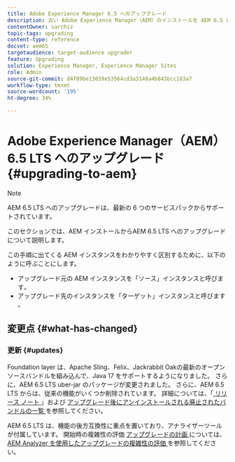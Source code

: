 ```yaml
---
title: Adobe Experience Manager 6.5 へのアップグレード
description: 古い Adobe Experience Manager（AEM）のインストールを AEM 6.5 にアップグレードするための基礎について説明します。
contentOwner: sarchiz
topic-tags: upgrading
content-type: reference
docset: aem65
targetaudience: target-audience upgrader
feature: Upgrading
solution: Experience Manager, Experience Manager Sites
role: Admin
source-git-commit: d4f89be13039e53564cd3a3148a4b845bcc183a7
workflow-type: tm+mt
source-wordcount: '195'
ht-degree: 34%

---
```


# Adobe Experience Manager（AEM） 6.5 LTS へのアップグレード {#upgrading-to-aem}

>[!NOTE]
>AEM 6.5 LTS へのアップグレードは、最新の 6 つのサービスパックからサポートされています。

このセクションでは、AEM インストールからAEM 6.5 LTS へのアップグレードについて説明します。

<!-- Alexandru: drafting for now 

* [Planning Your Upgrade](/help/sites-deploying/upgrade-planning.md)
* [Assessing the Upgrade Complexity with Pattern Detector](/help/sites-deploying/pattern-detector.md)
* [Backward Compatibility in AEM 6.5](/help/sites-deploying/backward-compatibility.md)
  This was drafted before: * [Using Offline Reindexing To Reduce Downtime During an Upgrade](/help/sites-deploying/upgrade-offline-reindexing.md)-->

<!--
* [Upgrade Procedure](/help/sites-deploying/upgrade-procedure.md)
* [Upgrading Code and Customizations](/help/sites-deploying/upgrading-code-and-customizations.md)
* [Pre-Upgrade Maintenance Tasks](/help/sites-deploying/pre-upgrade-maintenance-tasks.md)
* [Performing an In-Place Upgrade](/help/sites-deploying/in-place-upgrade.md)
* [Post Upgrade Checks and Troubleshooting](/help/sites-deploying/post-upgrade-checks-and-troubleshooting.md)
* [Sustainable Upgrades](/help/sites-deploying/sustainable-upgrades.md)
* [Lazy Content Migration](/help/sites-deploying/lazy-content-migration.md)

-->

この手順に出てくる AEM インスタンスをわかりやすく区別するために、以下のように呼ぶことにします。

* アップグレード元の AEM インスタンスを「ソース」インスタンスと呼びます&#x200B;*。*
* アップグレード先のインスタンスを「ターゲット」インスタンスと呼びます&#x200B;*。*

## 変更点 {#what-has-changed}

### 更新 {#updates}

Foundation layer は、Apache Sling、Felix、Jackrabbit Oakの最新のオープンソースバンドルを組み込んで、Java 17 をサポートするようになりました。 さらに、AEM 6.5 LTS uber-jar のパッケージが変更されました。 さらに、AEM 6.5 LTS からは、従来の機能がいくつか削除されています。 詳細については、「[ リリース ノート ](/help/release-notes/release-notes.md#whats-new-what-s-new)」および [ アップグレード後にアンインストールされる廃止されたバンドルの一覧 ](/help/sites-deploying/obsolete-bundles.md) を参照してください。

AEM 6.5 LTS は、機能の後方互換性に重点を置いており、アナライザーツールが付属しています。 開始時の複雑性の評価 [ アップグレードの計画 ](/help/sites-deploying/aem-analyzer.md) については、[AEM Analyzer を使用したアップグレードの複雑性の評価 ](/help/sites-deploying/upgrade-planning.md) を参照してください。
